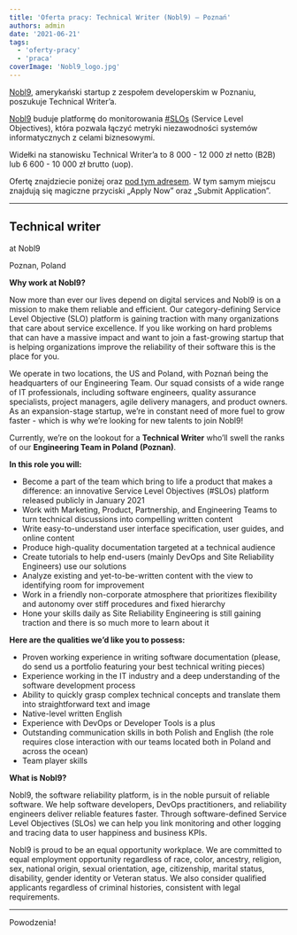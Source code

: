 ```yaml
---
title: 'Oferta pracy: Technical Writer (Nobl9) – Poznań'
authors: admin
date: '2021-06-21'
tags:
  - 'oferty-pracy'
  - 'praca'
coverImage: 'Nobl9_logo.jpg'
---
```


[Nobl9](https://nobl9.com/), amerykański startup z zespołem developerskim w
Poznaniu, poszukuje Technical Writer’a.

<!--truncate-->

[Nobl9](https://nobl9.com/) buduje platformę do monitorowania
[#SLOs](https://www.linkedin.com/feed/hashtag/?keywords=%23SLOs) (Service Level
Objectives), która pozwala łączyć metryki niezawodności systemów informatycznych
z celami biznesowymi.

Widełki na stanowisku Technical Writer’a to 8 000 - 12 000 zł netto (B2B) lub 6
600 - 10 000 zł brutto (uop).

Ofertę znajdziecie poniżej oraz [pod tym adresem](https://grnh.se/5265c9c93us).
W tym samym miejscu znajdują się magiczne przyciski „Apply Now” oraz „Submit
Application”.

---

## Technical writer

at Nobl9

Poznan, Poland

**Why work at Nobl9?**

Now more than ever our lives depend on digital services and Nobl9 is on a
mission to make them reliable and efficient. Our category-defining Service Level
Objective (SLO) platform is gaining traction with many organizations that care
about service excellence. If you like working on hard problems that can have a
massive impact and want to join a fast-growing startup that is helping
organizations improve the reliability of their software this is the place for
you.

We operate in two locations, the US and Poland, with Poznań being the
headquarters of our Engineering Team. Our squad consists of a wide range of IT
professionals, including software engineers, quality assurance specialists,
project managers, agile delivery managers, and product owners. As an
expansion-stage startup, we’re in constant need of more fuel to grow faster -
which is why we’re looking for new talents to join Nobl9!

Currently, we’re on the lookout for a **Technical Writer** who’ll swell the
ranks of our **Engineering Team in Poland (Poznan)**.

**In this role you will:**

- Become a part of the team which bring to life a product that makes a
  difference: an innovative Service Level Objectives (#SLOs) platform released
  publicly in January 2021
- Work with Marketing, Product, Partnership, and Engineering Teams to turn
  technical discussions into compelling written content
- Write easy-to-understand user interface specification, user guides, and online
  content
- Produce high-quality documentation targeted at a technical audience
- Create tutorials to help end-users (mainly DevOps and Site Reliability
  Engineers) use our solutions
- Analyze existing and yet-to-be-written content with the view to identifying
  room for improvement
- Work in a friendly non-corporate atmosphere that prioritizes flexibility and
  autonomy over stiff procedures and fixed hierarchy
- Hone your skills daily as Site Reliability Engineering is still gaining
  traction and there is so much more to learn about it

**Here are the qualities we’d like you to possess:**

- Proven working experience in writing software documentation (please, do send
  us a portfolio featuring your best technical writing pieces)
- Experience working in the IT industry and a deep understanding of the software
  development process
- Ability to quickly grasp complex technical concepts and translate them into
  straightforward text and image
- Native-level written English
- Experience with DevOps or Developer Tools is a plus
- Outstanding communication skills in both Polish and English (the role requires
  close interaction with our teams located both in Poland and across the ocean)
- Team player skills

**What is Nobl9?**

Nobl9, the software reliability platform, is in the noble pursuit of reliable
software. We help software developers, DevOps practitioners, and reliability
engineers deliver reliable features faster. Through software-defined Service
Level Objectives (SLOs) we can help you link monitoring and other logging and
tracing data to user happiness and business KPIs.

Nobl9 is proud to be an equal opportunity workplace. We are committed to equal
employment opportunity regardless of race, color, ancestry, religion, sex,
national origin, sexual orientation, age, citizenship, marital status,
disability, gender identity or Veteran status. We also consider qualified
applicants regardless of criminal histories, consistent with legal requirements.

---

Powodzenia!
